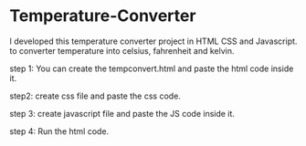 # Temperature-Converter
I developed this temperature converter project in HTML CSS and Javascript. to converter temperature into celsius, fahrenheit and kelvin.

step 1:
You can create the tempconvert.html and paste the html code inside it.

step2:
create css file and paste the css code.

step 3:
create javascript file and paste the JS code inside it.

step 4:
Run the html code.
